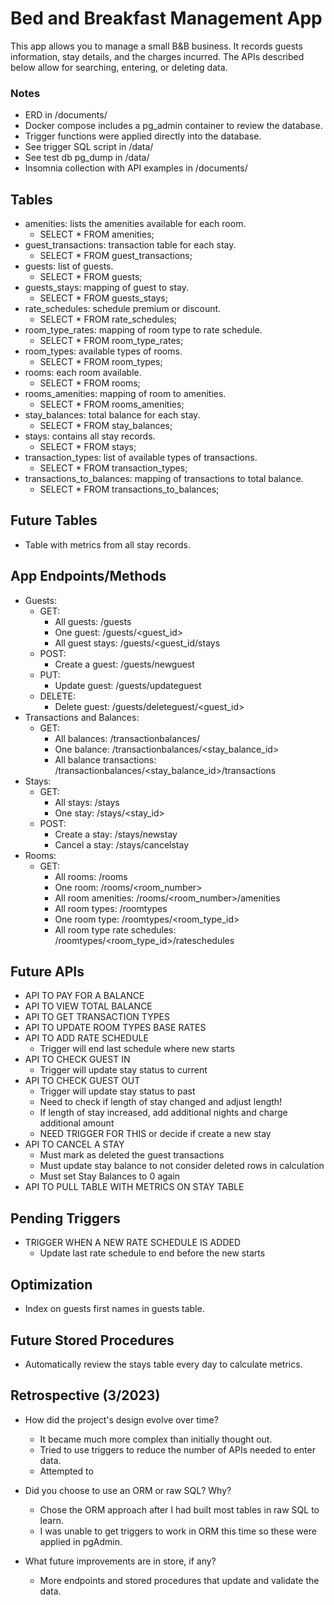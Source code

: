 # Bed and Breakfast Management App
This app allows you to manage a small B&B business.
It records guests information, stay details, and the charges incurred.
The APIs described below allow for searching, entering, or deleting data.

### Notes
- ERD in /documents/
- Docker compose includes a pg_admin container to review the database.
- Trigger functions were applied directly into the database.
- See trigger SQL script in /data/
- See test db pg_dump in /data/
- Insomnia collection with API examples in /documents/

## Tables
- amenities: lists the amenities available for each room.
  - SELECT * FROM amenities;
- guest_transactions: transaction table for each stay.
  - SELECT * FROM guest_transactions;
- guests: list of guests.
  - SELECT * FROM guests;
- guests_stays: mapping of guest to stay.
  - SELECT * FROM guests_stays;
- rate_schedules: schedule premium or discount.
  - SELECT * FROM rate_schedules;
- room_type_rates: mapping of room type to rate schedule.
  - SELECT * FROM room_type_rates;
- room_types: available types of rooms.
  - SELECT * FROM room_types;
- rooms: each room available.
  - SELECT * FROM rooms;
- rooms_amenities: mapping of room to amenities.
  - SELECT * FROM rooms_amenities;
- stay_balances: total balance for each stay.
  - SELECT * FROM stay_balances;
- stays: contains all stay records.
  - SELECT * FROM stays;
- transaction_types: list of available types of transactions.
  - SELECT * FROM transaction_types;
- transactions_to_balances: mapping of transactions to total balance.
  - SELECT * FROM transactions_to_balances;

## Future Tables
- Table with metrics from all stay records.

## App Endpoints/Methods
- Guests:
  - GET:
      - All guests: /guests
      - One guest: /guests/<guest_id>
      - All guest stays: /guests/<guest_id/stays
  - POST:
      - Create a guest: /guests/newguest
  - PUT:
      - Update guest: /guests/updateguest
  - DELETE:
    - Delete guest: /guests/deleteguest/<guest_id>
- Transactions and Balances:
  - GET:
    - All balances: /transactionbalances/
    - One balance: /transactionbalances/<stay_balance_id>
    - All balance transactions: /transactionbalances/<stay_balance_id>/transactions
- Stays:
  - GET:
    - All stays: /stays
    - One stay: /stays/<stay_id>
  - POST:
    - Create a stay: /stays/newstay        
    - Cancel a stay: /stays/cancelstay
- Rooms:
  - GET:
    - All rooms: /rooms
    - One room: /rooms/<room_number>
    - All room amenities: /rooms/<room_number>/amenities
    - All room types: /roomtypes
    - One room type: /roomtypes/<room_type_id>
    - All room type rate schedules: /roomtypes/<room_type_id>/rateschedules

## Future APIs
- API TO PAY FOR A BALANCE
- API TO VIEW TOTAL BALANCE
- API TO GET TRANSACTION TYPES
- API TO UPDATE ROOM TYPES BASE RATES
- API TO ADD RATE SCHEDULE
  - Trigger will end last schedule where new starts
- API TO CHECK GUEST IN
  - Trigger will update stay status to current
- API TO CHECK GUEST OUT
  - Trigger will update stay status to past
  - Need to check if length of stay changed and adjust length!
  - If length of stay increased, add additional nights and charge additional amount
  - NEED TRIGGER FOR THIS or decide if create a new stay
- API TO CANCEL A STAY
  - Must mark as deleted the guest transactions
  - Must update stay balance to not consider deleted rows in calculation
  - Must set Stay Balances to 0 again
- API TO PULL TABLE WITH METRICS ON STAY TABLE

## Pending Triggers
- TRIGGER WHEN A NEW RATE SCHEDULE IS ADDED
  - Update last rate schedule to end before the new starts

## Optimization
- Index on guests first names in guests table.

## Future Stored Procedures
- Automatically review the stays table every day to calculate metrics.

## Retrospective (3/2023)
- How did the project's design evolve over time?
  - It became much more complex than initially thought out.
  - Tried to use triggers to reduce the number of APIs needed to enter data.
  - Attempted to

- Did you choose to use an ORM or raw SQL? Why?
  - Chose the ORM approach after I had built most tables in raw SQL to learn.
  - I was unable to get triggers to work in ORM this time so these were applied in pgAdmin.

- What future improvements are in store, if any?
  - More endpoints and stored procedures that update and validate the data.
